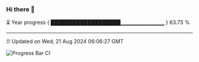 ### Hi there 👋

⏳ Year progress { ███████████████████▁▁▁▁▁▁▁▁▁▁▁ } 63.73 %

---

⏰ Updated on Wed, 21 Aug 2024 06:06:27 GMT

![Progress Bar CI](https://github.com/liununu/liununu/workflows/Progress%20Bar%20CI/badge.svg)
